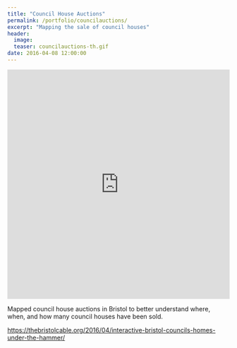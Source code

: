 ```yaml
---
title: "Council House Auctions"
permalink: /portfolio/councilauctions/
excerpt: "Mapping the sale of council houses"
header:
  image:
  teaser: councilauctions-th.gif
date: 2016-04-08 12:00:00
---
```

<iframe width='100%' height='520' frameborder='0' src='https://bristolcable.cartodb.com/viz/0966e538-fbf3-11e5-a85f-0e3ff518bd15/embed_map' allowfullscreen webkitallowfullscreen mozallowfullscreen oallowfullscreen msallowfullscreen></iframe>

Mapped council house auctions in Bristol to better understand where, when, and how many council houses have been sold.

https://thebristolcable.org/2016/04/interactive-bristol-councils-homes-under-the-hammer/
